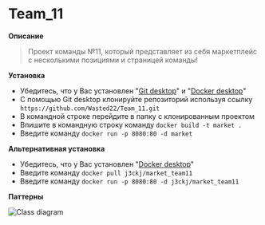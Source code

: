 # Team_11

**Описание**
> Проект команды №11, который представляет из себя маркетплейс с несколькими позициями и страницей команды!

**Установка**
- Убедитесь, что у Вас установлен "[Git desktop](https://desktop.github.com/)" и "[Docker desktop](https://www.docker.com/products/docker-desktop/)" 
- С помощью Git desktop клонируйте репозиторий используя ссылку ``` https://github.com/Wasted22/Team_11.git ```
- В командной строке перейдите в папку с клонированным проектом
- Впишите в командную строку команду ``` docker build -t market . ```
- Введите команду ``` docker run -p 8080:80 -d market ```

**Альтернативная установка**
- Убедитесь, что у Вас установлен "[Docker desktop](https://www.docker.com/products/docker-desktop/)"
- Введите команду ``` docker pull j3ckj/market_team11 ```
- Введите команду ``` docker run -p 8080:80 -d j3ckj/market_team11 ```

**Паттерны**

![Class diagram](https://www.planttext.com/api/plantuml/png/XL4zQyCm4DtrAmvFzf20rq0WeUtGeP2XeRDg7RP0EWdfF1JZ_rvzE27jq6xtteDtxzwT8il0ipL2i6Q3y8xIzZtiuCd86E5Pop58AuGO2Zvx3ui0sE_X4fp7m1fZGedQ0HgqI1oh_eOyENKN1qUHmpom2srto4QLbdID-86VlkqAeKdpmrXYO4pCUijmSNx-8uNFygigSqoHyiRuEr-Mc3MD6s39M2Rh55PkoQGUriqmfPSqRDeaIHdSR8sEZ7H3jfxzRmTBiNsfaTRKI3dhv-P9ApmRSz_TTl3OKMea_wFf6t378pHMqbTJVLB1unXmJ3wEX3WXgVJaRm00)